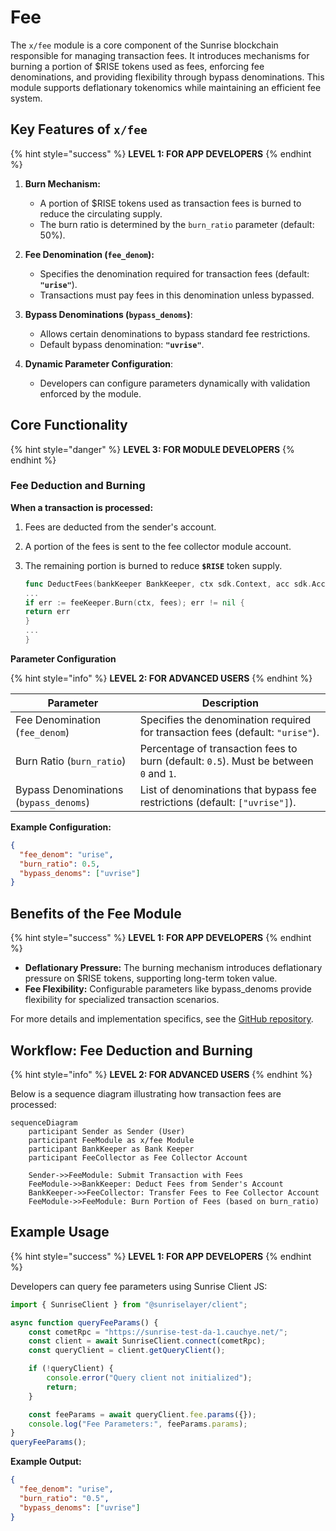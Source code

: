 # Fee

The `x/fee` module is a core component of the Sunrise blockchain responsible for managing transaction fees. It introduces mechanisms for burning a portion of $RISE tokens used as fees, enforcing fee denominations, and providing flexibility through bypass denominations. This module supports deflationary tokenomics while maintaining an efficient fee system.

## Key Features of `x/fee`

{% hint style="success" %}
**LEVEL 1: FOR APP DEVELOPERS**
{% endhint %}

1. **Burn Mechanism:**

    - A portion of $RISE tokens used as transaction fees is burned to reduce the circulating supply.
    - The burn ratio is determined by the `burn_ratio` parameter (default: 50%).
2. **Fee Denomination (`fee_denom`):**

    - Specifies the denomination required for transaction fees (default: **`"urise"`**).
    - Transactions must pay fees in this denomination unless bypassed.
3. **Bypass Denominations (`bypass_denoms`)**:

    - Allows certain denominations to bypass standard fee restrictions.
    - Default bypass denomination: **`"uvrise"`**.
4. **Dynamic Parameter Configuration**:

    - Developers can configure parameters dynamically with validation enforced by the module.
      

## Core Functionality

{% hint style="danger" %}
**LEVEL 3: FOR MODULE DEVELOPERS**
{% endhint %}

### Fee Deduction and Burning

**When a transaction is processed:**

1. Fees are deducted from the sender's account.
2. A portion of the fees is sent to the fee collector module account.
3. The remaining portion is burned to reduce **`$RISE`** token supply.

   ```go
   func DeductFees(bankKeeper BankKeeper, ctx sdk.Context, acc sdk.AccountI, fees sdk.Coins, feeKeeper feekeeper.Keeper) error {
   ...
   if err := feeKeeper.Burn(ctx, fees); err != nil {
   return err
   }
   ...
   }
   ```


**Parameter Configuration**

{% hint style="info" %}
**LEVEL 2: FOR ADVANCED USERS**
{% endhint %}

| Parameter                | Description                                                                 |
|--------------------------|-----------------------------------------------------------------------------|
| Fee Denomination (`fee_denom`)     | Specifies the denomination required for transaction fees (default: `"urise"`).       |
| Burn Ratio (`burn_ratio`)         | Percentage of transaction fees to burn (default: `0.5`). Must be between `0` and `1`. |
| Bypass Denominations (`bypass_denoms`) | List of denominations that bypass fee restrictions (default: `["uvrise"]`).          |

**Example Configuration:**

```json
{
  "fee_denom": "urise",
  "burn_ratio": 0.5,
  "bypass_denoms": ["uvrise"]
}
```

## Benefits of the Fee Module

{% hint style="success" %}
**LEVEL 1: FOR APP DEVELOPERS**
{% endhint %}

- **Deflationary Pressure:**
  The burning mechanism introduces deflationary pressure on $RISE tokens, supporting long-term token value.
- **Fee Flexibility:**
  Configurable parameters like bypass_denoms provide flexibility for specialized transaction scenarios.
  

For more details and implementation specifics, see the [GitHub repository](https://github.com/sunriselayer/sunrise/tree/main/x/fee).

## Workflow: Fee Deduction and Burning

{% hint style="info" %}
**LEVEL 2: FOR ADVANCED USERS**
{% endhint %}


Below is a sequence diagram illustrating how transaction fees are processed:

```mermaid
sequenceDiagram
    participant Sender as Sender (User)
    participant FeeModule as x/fee Module
    participant BankKeeper as Bank Keeper
    participant FeeCollector as Fee Collector Account

    Sender->>FeeModule: Submit Transaction with Fees
    FeeModule->>BankKeeper: Deduct Fees from Sender's Account
    BankKeeper->>FeeCollector: Transfer Fees to Fee Collector Account
    FeeModule->>FeeModule: Burn Portion of Fees (based on burn_ratio)
```

## Example Usage

{% hint style="success" %}
**LEVEL 1: FOR APP DEVELOPERS**
{% endhint %}

Developers can query fee parameters using Sunrise Client JS:

```javascript
import { SunriseClient } from "@sunriselayer/client";

async function queryFeeParams() {
    const cometRpc = "https://sunrise-test-da-1.cauchye.net/";
    const client = await SunriseClient.connect(cometRpc);
    const queryClient = client.getQueryClient();

    if (!queryClient) {
        console.error("Query client not initialized");
        return;
    }

    const feeParams = await queryClient.fee.params({});
    console.log("Fee Parameters:", feeParams.params);
}
queryFeeParams();
```

**Example Output:**

```json
{
  "fee_denom": "urise",
  "burn_ratio": "0.5",
  "bypass_denoms": ["uvrise"]
}
```
